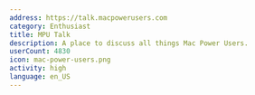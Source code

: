 ```yaml
---
address: https://talk.macpowerusers.com
category: Enthusiast
title: MPU Talk
description: A place to discuss all things Mac Power Users.
userCount: 4830
icon: mac-power-users.png
activity: high
language: en_US
---
```

